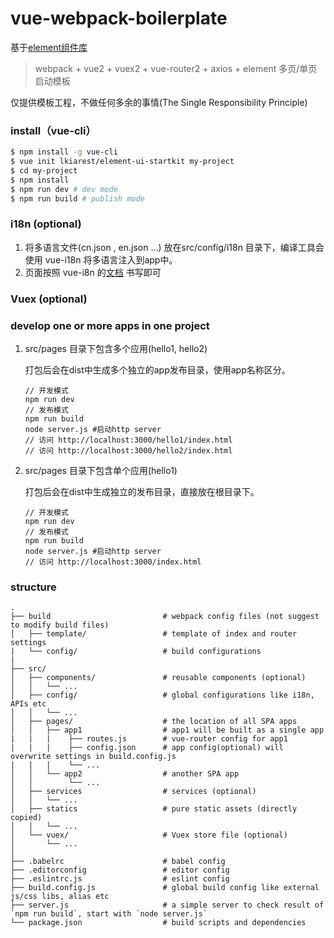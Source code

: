 # vue-webpack-boilerplate

基于[element组件库](http://element.eleme.io)

> webpack + vue2 + vuex2 + vue-router2 + axios + element 多页/单页启动模板

仅提供模板工程，不做任何多余的事情(The Single Responsibility Principle)

### install（vue-cli）
``` bash
$ npm install -g vue-cli
$ vue init lkiarest/element-ui-startkit my-project
$ cd my-project
$ npm install
$ npm run dev # dev mode
$ npm run build # publish mode
```

### i18n (optional)

1. 将多语言文件(cn.json , en.json ...) 放在src/config/i18n 目录下，编译工具会使用 vue-i18n 将多语言注入到app中。
1. 页面按照 vue-i8n 的[文档](https://github.com/kazupon/vue-i18n) 书写即可

### Vuex (optional)

### develop one or more apps in one project

1. src/pages 目录下包含多个应用(hello1, hello2)

    打包后会在dist中生成多个独立的app发布目录，使用app名称区分。

    ```
    // 开发模式
    npm run dev
    // 发布模式
    npm run build
    node server.js #启动http server
    // 访问 http://localhost:3000/hello1/index.html
    // 访问 http://localhost:3000/hello2/index.html
    ```

1. src/pages 目录下包含单个应用(hello1)

    打包后会在dist中生成独立的发布目录，直接放在根目录下。
    ```
    // 开发模式
    npm run dev
    // 发布模式
    npm run build
    node server.js #启动http server
    // 访问 http://localhost:3000/index.html
    ```
### structure
```
.
├── build                         # webpack config files (not suggest to modify build files)
│   ├── template/                 # template of index and router settings
|   └── config/                   # build configurations
|
├── src/
│   ├── components/               # reusable components (optional)
│   │   └── ...
│   ├── config/                   # global configurations like i18n, APIs etc
│   │   └── ...
│   ├── pages/                    # the location of all SPA apps
│   │   ├── app1                  # app1 will be built as a single app
|   |   |    ├── routes.js        # vue-router config for app1
|   |   |    ├── config.json      # app config(optional) will overwrite settings in build.config.js
|   |   |    └── ...
│   │   └── app2                  # another SPA app
│   │        └── ...
│   ├── services                  # services (optional)
│   │   └── ...
│   ├── statics                   # pure static assets (directly copied)
│   │   └── ...
│   └── vuex/                     # Vuex store file (optional)
│       └── ...
│
├── .babelrc                      # babel config
├── .editorconfig                 # editor config
├── .eslintrc.js                  # eslint config
├── build.config.js               # global build config like external js/css libs, alias etc
├── server.js                     # a simple server to check result of `npm run build`, start with `node server.js`
└── package.json                  # build scripts and dependencies

```
